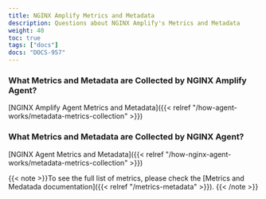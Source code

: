 ```yaml
---
title: NGINX Amplify Metrics and Metadata
description: Questions about NGINX Amplify's Metrics and Metadata
weight: 40
toc: true
tags: ["docs"]
docs: "DOCS-957"
---
```


### What Metrics and Metadata are Collected by NGINX Amplify Agent?
[NGINX Amplify Agent Metrics and Metadata]({{< relref "/how-agent-works/metadata-metrics-collection" >}})

### What Metrics and Metadata are Collected by NGINX Agent?
[NGINX Agent Metrics and Metadata]({{< relref "/how-nginx-agent-works/metadata-metrics-collection" >}})

{{< note >}}To see the full list of metrics, please check the [Metrics and Medatada documentation]({{< relref "/metrics-metadata" >}}). {{< /note >}}
